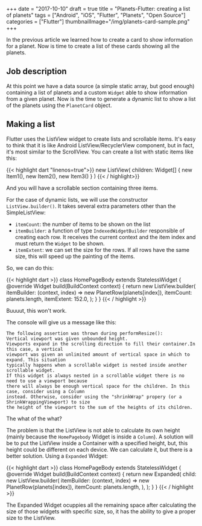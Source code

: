 +++
date = "2017-10-10"
draft = true
title = "Planets-Flutter: creating a list of planets"
tags = ["Android", "iOS", "Flutter", "Planets", "Open Source"]
categories = ["Flutter"]
thumbnailImage="/img/planets-card-sample.png"
+++

In the previous article we learned how to create a card to show information for a planet. Now is time to create a list of these cards showing all the planets.

<!--more--> 

## Job description

At this point we have a data source (a simple static array, but good enough) containing a list of planets and a custom `Widget` able to show information from a given planet. Now is the time to generate a dynamic list to show a list of the planets using the `PlanetCard` object.

## Making a list

Flutter uses the ListView widget to create lists and scrollable items. It's easy to think that it is like Android ListView/RecyclerView component, but in fact, it's most similar to the ScrollView. You can create a list with static items like this:

{{< highlight dart "linenos=true">}}
new ListView(
  children: Widget[] {
    new Item1(),
    new Item2(),
    new Item3()
  }
)
{{< / highlight>}}

And you will have a scrollable section containing three items.

For the case of dynamic lists, we will use the constructor `ListView.builder()`. It takes several extra parameters other than the SimpleListView:

* `itemCount`: the number of items to be shown on the list
* `itemBuilder`: a function of type `IndexedWidgetBuilder` responsible of creating each row. It receives the current context and the item index and must return the `Widget` to be shown.
* `itemExtent`: we can set the size for the rows. If all rows have the same size, this will speed up the painting of the items.

So, we can do this:

{{< highlight dart >}}
class HomePageBody extends StatelessWidget {
  @override
  Widget build(BuildContext context) {
    return new ListView.builder(
      itemBuilder: (context, index) => new PlanetRow(planets[index]),
      itemCount: planets.length,
      itemExtent: 152.0,
    );
  }
}
{{< / highlight >}}

Buuuut, this won't work.

The console will give us a message like this:

```
The following assertion was thrown during performResize():
Vertical viewport was given unbounded height.
Viewports expand in the scrolling direction to fill their container.In this case, a vertical
viewport was given an unlimited amount of vertical space in which to expand. This situation
typically happens when a scrollable widget is nested inside another scrollable widget.
If this widget is always nested in a scrollable widget there is no need to use a viewport because
there will always be enough vertical space for the children. In this case, consider using a Column
instead. Otherwise, consider using the "shrinkWrap" propery (or a ShrinkWrappingViewport) to size
the height of the viewport to the sum of the heights of its children.
```

The what of the what?

The problem is that the ListView is not able to calculate its own height (mainly because the `HomePagebody` Widget is inside a `Column`). A solution will be to put the ListView inside a Container with a specified height, but, this height could be different on each device. We can calculate it, but there is a better solution. Using a `Expanded` Widget:

{{< highlight dart >}}
class HomePageBody extends StatelessWidget {
  @override
  Widget build(BuildContext context) {
    return new Expanded(
      child: new ListView.builder(
        itemBuilder: (context, index) => new PlanetRow(planets[index]),
        itemCount: planets.length,
      ),
    );
  }
}
{{< / highlight >}}

The Expanded Widget ocuppies all the remaining space after calculating the size of those widgets with specific size, so, it has the ability to give a proper size to the ListView.

